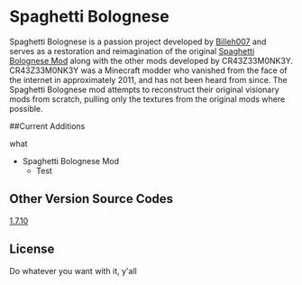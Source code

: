 # Spaghetti Bolognese

Spaghetti Bolognese is a passion project developed by [Billeh007](https://www.curseforge.com/members/billeh007/projects) and serves as a restoration and reimagination of the original [Spaghetti Bolognese Mod](https://www.planetminecraft.com/member/cr43z33m0nk3y/submissions/mods/) along with the other mods developed by CR43Z33M0NK3Y. CR43Z33M0NK3Y was a Minecraft modder who vanished from the face of the internet in approximately 2011, and has not been heard from since. The Spaghetti Bolognese mod attempts to reconstruct their original visionary mods from scratch, pulling only the textures from the original mods where possible.

##Current Additions

what

* Spaghetti Bolognese Mod
	* Test

## Other Version Source Codes

[1.7.10](https://github.com/Billeh007/Spaghetti-Bolognese)

## License

Do whatever you want with it, y'all

